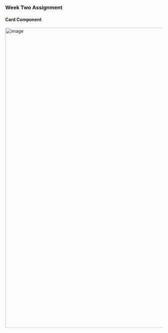 ### Week Two Assignment 

#### Card Component

<img width="960" alt="image" src="https://user-images.githubusercontent.com/59335572/150758407-838938f9-c4e9-475c-af2c-d3a255b4a55f.png">
